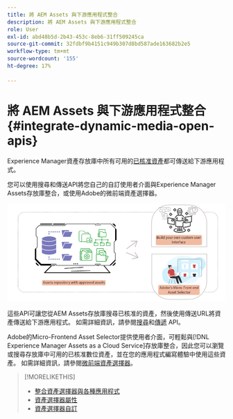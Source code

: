 ```yaml
---
title: 將 AEM Assets 與下游應用程式整合
description: 將 AEM Assets 與下游應用程式整合
role: User
exl-id: abd48b5d-2b43-453c-8eb6-31ff509245ca
source-git-commit: 32fdbf9b4151c949b307d8bd587ade163682b2e5
workflow-type: tm+mt
source-wordcount: '155'
ht-degree: 17%

---
```


# 將 AEM Assets 與下游應用程式整合 {#integrate-dynamic-media-open-apis}

Experience Manager資產存放庫中所有可用的[已核准資產](/help/assets/approve-assets.md)都可傳送給下游應用程式。

您可以使用搜尋和傳送API將您自己的自訂使用者介面與Experience Manager Assets存放庫整合，或使用Adobe的微前端資產選擇器。

![與AEM Assets存放庫整合](assets/asset-selector-integration.png)

這些API可讓您從AEM Assets存放庫搜尋已核准的資產，然後使用傳送URL將資產傳送給下游應用程式。 如需詳細資訊，請參閱[搜尋](/help/assets/search-assets-api.md)和[傳遞](/help/assets/deliver-assets-apis.md) API。

Adobe的Micro-Frontend Asset Selector提供使用者介面，可輕鬆與[!DNL Experience Manager Assets as a Cloud Service]存放庫整合，因此您可以瀏覽或搜尋存放庫中可用的已核准數位資產，並在您的應用程式編寫體驗中使用這些資產。 如需詳細資訊，請參閱[微前端資產選擇器](/help/assets/overview-asset-selector.md)。

>[!MORELIKETHIS]
>
>* [整合資產選擇器與各種應用程式](/help/assets/integrate-asset-selector.md)
>* [資產選擇器屬性](/help/assets/asset-selector-properties.md)
>* [資產選擇器自訂](/help/assets/asset-selector-customization.md)
